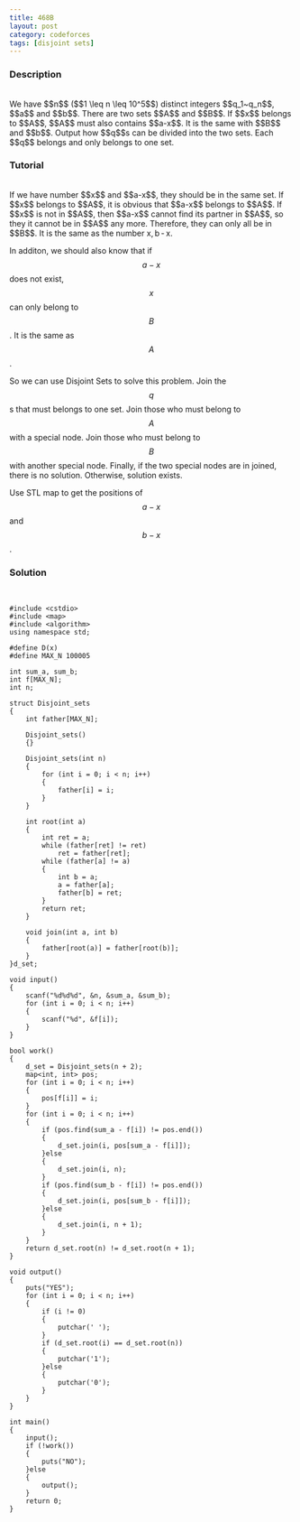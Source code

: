 ```yaml
---
title: 468B
layout: post
category: codeforces
tags: [disjoint sets]
---
```



### Description  
<br/>
We have $$n$$ ($$1 \leq n \leq 10^5$$) distinct integers $$q_1~q_n$$, $$a$$ and $$b$$.
There are two sets $$A$$ and $$B$$.
If $$x$$ belongs to $$A$$, $$A$$ must also contains $$a-x$$.
It is the same with $$B$$ and $$b$$.
Output how $$q$$s can be divided into the two sets.
Each $$q$$ belongs and only belongs to one set.
<br/>

### Tutorial  
<br/>
If we have number $$x$$ and $$a-x$$, they should be in the same set.
If $$x$$ belongs to $$A$$, it is obvious that $$a-x$$ belongs to $$A$$.
If $$x$$ is not in $$A$$, then $$a-x$$ cannot find its partner in $$A$$, so they it cannot be in $$A$$ any more.
Therefore, they can only all be in $$B$$.
It is the same as the number x, b - x.

In additon, we should also know that if $$a-x$$ does not exist, $$x$$ can only belong to $$B$$.
It is the same as $$A$$.

So we can use Disjoint Sets to solve this problem.
Join the $$q$$s that must belongs to one set.
Join those who must belong to $$A$$ with a special node.
Join those who must belong to $$B$$ with another special node.
Finally, if the two special nodes are in joined, there is no solution.
Otherwise, solution exists.

Use STL map to get the positions of $$a-x$$ and $$b-x$$.
<br/>


### Solution  
<br/>

	#include <cstdio>
	#include <map>
	#include <algorithm>
	using namespace std;
	
	#define D(x) 
	#define MAX_N 100005
	
	int sum_a, sum_b;
	int f[MAX_N];
	int n;
	
	struct Disjoint_sets
	{
		int father[MAX_N];
	
		Disjoint_sets()
		{}
	
		Disjoint_sets(int n)
		{
			for (int i = 0; i < n; i++)
			{
				father[i] = i;
			}
		}
	
		int root(int a)
		{
			int ret = a;
			while (father[ret] != ret)
				ret = father[ret];
			while (father[a] != a)
			{
				int b = a;
				a = father[a];
				father[b] = ret;
			}
			return ret;
		}
	
		void join(int a, int b)
		{
			father[root(a)] = father[root(b)];
		}
	}d_set;
	
	void input()
	{
		scanf("%d%d%d", &n, &sum_a, &sum_b);
		for (int i = 0; i < n; i++)
		{
			scanf("%d", &f[i]);
		}
	}
	
	bool work()
	{
		d_set = Disjoint_sets(n + 2);
		map<int, int> pos;
		for (int i = 0; i < n; i++)
		{
			pos[f[i]] = i;
		}
		for (int i = 0; i < n; i++)
		{
			if (pos.find(sum_a - f[i]) != pos.end())
			{
				d_set.join(i, pos[sum_a - f[i]]);
			}else
			{
				d_set.join(i, n);
			}
			if (pos.find(sum_b - f[i]) != pos.end())
			{
				d_set.join(i, pos[sum_b - f[i]]);
			}else
			{
				d_set.join(i, n + 1);
			}
		}
		return d_set.root(n) != d_set.root(n + 1);
	}
	
	void output()
	{
		puts("YES");
		for (int i = 0; i < n; i++)
		{
			if (i != 0)
			{
				putchar(' ');
			}
			if (d_set.root(i) == d_set.root(n))
			{
				putchar('1');
			}else
			{
				putchar('0');
			}
		}
	}
	
	int main()
	{
		input();
		if (!work())
		{
			puts("NO");
		}else
		{
			output();
		}
		return 0;
	}
